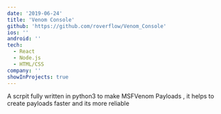 ```yaml
---
date: '2019-06-24'
title: 'Venom Console'
github: 'https://github.com/roverflow/Venom_Console'
ios: ''
android: ''
tech:
  - React
  - Node.js
  - HTML/CSS
company: ''
showInProjects: true
---
```


A scrpit fully written in python3 to make MSFVenom Payloads , it helps to create payloads faster and its more reliable
